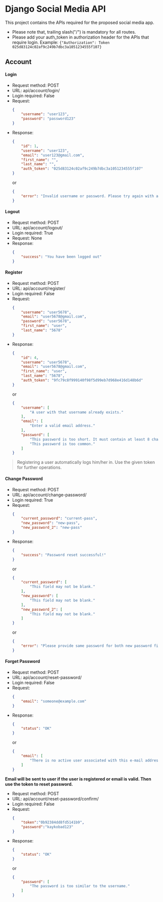 # Django Social Media API
This project contains the APIs required for the proposed social media app.
- Please note that, trailing slash("/") is mandatory for all routes.
- Please add your auth_token in authorization header for the APIs that require login. Example: ```{"Authorization": Token 025d83124c02af9c249b7dbc3a1051234555f107}```

## Account
#### Login
- Request method: POST
- URL: api/account/login/
- Login required: False
- Request:
    ```json
    {
        "username": "user123",
        "password": "password123"
    }
    ```
- Response:
    ```json
    {
        "id": 1,
        "username": "user123",
        "email": "user123@gmail.com",
        "first_name": "",
        "last_name": "",
        "auth_token": "025d83124c02af9c249b7dbc3a1051234555f107"
    }
    ```
    or
    ```json
    {
        "error": "Invalid username or password. Please try again with a valid username or password!"
    }
    ```
  
#### Logout
- Request method: POST
- URL: api/account/logout/
- Login required: True
- Request: None
- Response:
    ```json
    {
        "success": "You have been logged out"
    }
    ```
  
#### Register
- Request method: POST
- URL: api/account/register/
- Login required: False
- Request: 
    ```json
    {
        "username": "user5678",
        "email": "user5678@gmail.com",
        "password": "user5678",
        "first_name": "user",
        "last_name": "5678"
    }
    ```
- Response:
    ```json
    {
        "id": 4,
        "username": "user5678",
        "email": "user5678@gmail.com",
        "first_name": "user",
        "last_name": "5678",
        "auth_token": "9fc79c8f999140f98f5d99eb7d968e416d148b6d"
    }
    ```
    or
    ```json
    {
        "username": [
            "A user with that username already exists."
        ],
        "email": [
            "Enter a valid email address."
        ],
        "password": [
            "This password is too short. It must contain at least 8 characters.",
            "This password is too common."
        ]
    }
    ```
> Registering a user automatically logs him/her in. Use the given token for further operations.

#### Change Password
- Request method: POST
- URL: api/account/change-password/
- Login required: True
- Request: 
    ```json
    {
        "current_password": "current-pass",
        "new_password": "new-pass",
        "new_password_2": "new-pass"
    }
    ```
- Response:
    ```json
    {
        "success": "Password reset successful!"
    }
    ```
    or
    ```json
    {
        "current_password": [
            "This field may not be blank."
        ],
        "new_password": [
            "This field may not be blank."
        ],
        "new_password_2": [
            "This field may not be blank."
        ]
    }
    ```
    or 
    ```json
    {
        "error": "Please provide same password for both new password fields"
    }
    ```
  
#### Forget Password
- Request method: POST
- URL: api/account/reset-password/
- Login required: False
- Request: 
    ```json
    {
        "email": "someone@example.com"
    }
    ```
- Response:
    ```json
    {
        "status": "OK"
    }
    ```
    or
    ```json
    {
        "email": [
            "There is no active user associated with this e-mail address or the password can not be changed"
        ]
    }
  
**Email will be sent to user if the user is registered or email is valid. Then use the token to reset password.**

- Request method: POST
- URL: api/account/reset-password/confirm/
- Login required: False
- Request: 
    ```json
    {
        "token":"0b92384dd8fd5141b9",
        "password":"kaykobad123"
    }
    ```
- Response:
    ```json
    {
        "status": "OK"
    }
    ```
    or
    ```json
    {
        "password": [
            "The password is too similar to the username."
        ]
    }
  
    
